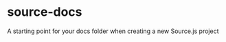 source-docs
===========

A starting point for your docs folder when creating a new Source.js project
